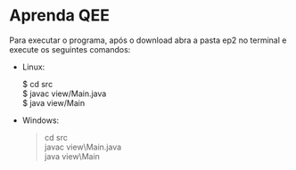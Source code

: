 # Aprenda QEE

Para executar o programa, após o download abra a pasta ep2 no terminal e execute os seguintes comandos:

* Linux:

    $ cd src  
    $ javac view/Main.java  
    $ java view/Main  


* Windows:

	> cd src  
	javac view\Main.java  
	java view\Main  

